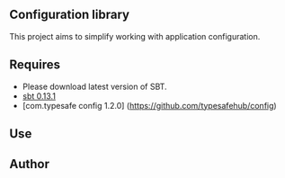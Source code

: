 Configuration library
----------------------

This project aims to simplify working with application configuration.

Requires
---------------
* Please download latest version of SBT.
* [sbt 0.13.1](http://www.scala-sbt.org/)
* [com.typesafe config 1.2.0] (https://github.com/typesafehub/config)

Use
---------------


Author
--------------------

